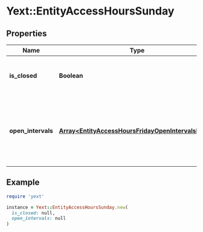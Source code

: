 # Yext::EntityAccessHoursSunday

## Properties

| Name | Type | Description | Notes |
| ---- | ---- | ----------- | ----- |
| **is_closed** | **Boolean** | Indicates if the access hours are \&quot;closed\&quot; on Sunday.  Filtering Type: &#x60;boolean&#x60; | [optional] |
| **open_intervals** | [**Array&lt;EntityAccessHoursFridayOpenIntervalsInner&gt;**](EntityAccessHoursFridayOpenIntervalsInner.md) | Contains the time intervals for which the Entity is open on Sunday. Note that if isClosed is set to true, \&quot;openIntervals\&quot; cannot be provided in an update.  Filtering Type: &#x60;list of object&#x60; | [optional] |

## Example

```ruby
require 'yext'

instance = Yext::EntityAccessHoursSunday.new(
  is_closed: null,
  open_intervals: null
)
```

